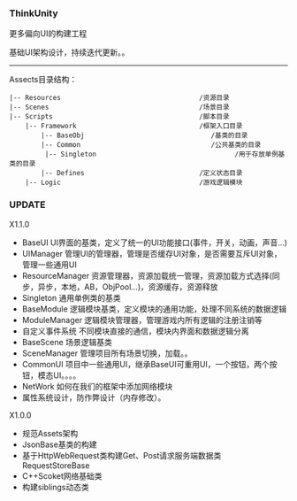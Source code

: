 ### ThinkUnity

更多偏向UI的构建工程

基础UI架构设计，持续迭代更新。。

---

Assects目录结构：

```
|-- Resources                                   /资源目录
|-- Scenes                                      /场景目录
|-- Scripts                                     /脚本目录
    |-- Framework                               /框架入口目录
        |-- BaseObj                                /基类的目录
        |-- Common                                 /公共基类的目录
         |-- Singleton                                   /用于存放单例基类的目录
        |-- Defines                             /定义状态目录
    |-- Logic                                   /游戏逻辑模块
```

### UPDATE

X1.1.0

* BaseUI UI界面的基类，定义了统一的UI功能接口\(事件，开关，动画，声音...\)
* UIManager 管理UI的管理器，管理是否缓存UI对象，是否需要互斥UI对象，管理一些通用UI
* ResourceManager 资源管理器，资源加载统一管理，资源加载方式选择\(同步，异步，本地，AB，ObjPool...\)，资源缓存，资源释放
* Singleton 通用单例类的基类
* BaseModule 逻辑模块基类，定义模块的通用功能，处理不同系统的数据逻辑
* ModuleManager 逻辑模块管理器，管理游戏内所有逻辑的注册注销等
* 自定义事件系统 不同模块直接的通信，模块内界面和数据逻辑分离
* BaseScene 场景逻辑基类
* SceneManager 管理项目所有场景切换，加载。。
* CommonUI 项目中一些通用UI，继承BaseUI可重用UI，一个按钮，两个按钮，模态UI。。。。
* NetWork 如何在我们的框架中添加网络模块
* 属性系统设计，防作弊设计（内存修改）。

X1.0.0

* 规范Assets架构
* JsonBase基类的构建
* 基于HttpWebRequest类构建Get、Post请求服务端数据类RequestStoreBase
* C++Scoket网络基础类
* 构建siblings动态类

